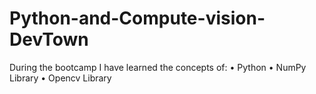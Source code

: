 # Python-and-Compute-vision-DevTown

During the bootcamp I have learned the concepts of:
• Python 
• NumPy Library 
• Opencv Library
